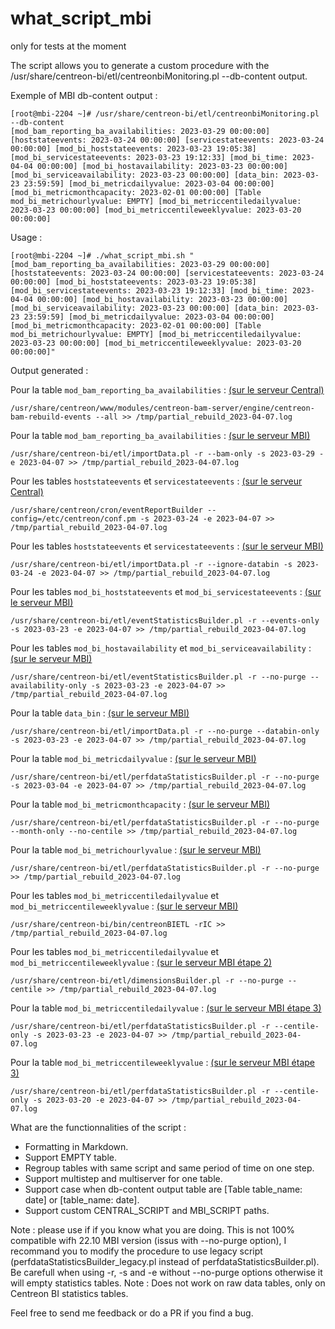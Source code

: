 # what_script_mbi
only for tests at the moment


The script allows you to generate a custom procedure with the /usr/share/centreon-bi/etl/centreonbiMonitoring.pl --db-content output.

Exemple of MBI db-content output : 
```
[root@mbi-2204 ~]# /usr/share/centreon-bi/etl/centreonbiMonitoring.pl --db-content
[mod_bam_reporting_ba_availabilities: 2023-03-29 00:00:00] [hoststateevents: 2023-03-24 00:00:00] [servicestateevents: 2023-03-24 00:00:00] [mod_bi_hoststateevents: 2023-03-23 19:05:38] [mod_bi_servicestateevents: 2023-03-23 19:12:33] [mod_bi_time: 2023-04-04 00:00:00] [mod_bi_hostavailability: 2023-03-23 00:00:00] [mod_bi_serviceavailability: 2023-03-23 00:00:00] [data_bin: 2023-03-23 23:59:59] [mod_bi_metricdailyvalue: 2023-03-04 00:00:00] [mod_bi_metricmonthcapacity: 2023-02-01 00:00:00] [Table mod_bi_metrichourlyvalue: EMPTY] [mod_bi_metriccentiledailyvalue: 2023-03-23 00:00:00] [mod_bi_metriccentileweeklyvalue: 2023-03-20 00:00:00]
```

Usage : 
```
[root@mbi-2204 ~]# ./what_script_mbi.sh "[mod_bam_reporting_ba_availabilities: 2023-03-29 00:00:00] [hoststateevents: 2023-03-24 00:00:00] [servicestateevents: 2023-03-24 00:00:00] [mod_bi_hoststateevents: 2023-03-23 19:05:38] [mod_bi_servicestateevents: 2023-03-23 19:12:33] [mod_bi_time: 2023-04-04 00:00:00] [mod_bi_hostavailability: 2023-03-23 00:00:00] [mod_bi_serviceavailability: 2023-03-23 00:00:00] [data_bin: 2023-03-23 23:59:59] [mod_bi_metricdailyvalue: 2023-03-04 00:00:00] [mod_bi_metricmonthcapacity: 2023-02-01 00:00:00] [Table mod_bi_metrichourlyvalue: EMPTY] [mod_bi_metriccentiledailyvalue: 2023-03-23 00:00:00] [mod_bi_metriccentileweeklyvalue: 2023-03-20 00:00:00]"
```

Output generated : 


Pour la table ``mod_bam_reporting_ba_availabilities`` : <u>(sur le serveur Central)</u>
```
/usr/share/centreon/www/modules/centreon-bam-server/engine/centreon-bam-rebuild-events --all >> /tmp/partial_rebuild_2023-04-07.log
```


Pour la table ``mod_bam_reporting_ba_availabilities`` : <u>(sur le serveur MBI)</u>
```
/usr/share/centreon-bi/etl/importData.pl -r --bam-only -s 2023-03-29 -e 2023-04-07 >> /tmp/partial_rebuild_2023-04-07.log
```


Pour les tables ``hoststateevents`` et ``servicestateevents`` : <u>(sur le serveur Central)</u>
```
/usr/share/centreon/cron/eventReportBuilder --config=/etc/centreon/conf.pm -s 2023-03-24 -e 2023-04-07 >> /tmp/partial_rebuild_2023-04-07.log
```


Pour les tables ``hoststateevents`` et ``servicestateevents`` : <u>(sur le serveur MBI)</u>
```
/usr/share/centreon-bi/etl/importData.pl -r --ignore-databin -s 2023-03-24 -e 2023-04-07 >> /tmp/partial_rebuild_2023-04-07.log
```


Pour les tables ``mod_bi_hoststateevents`` et ``mod_bi_servicestateevents`` : <u>(sur le serveur MBI)</u>
```
/usr/share/centreon-bi/etl/eventStatisticsBuilder.pl -r --events-only -s 2023-03-23 -e 2023-04-07 >> /tmp/partial_rebuild_2023-04-07.log
```


Pour les tables ``mod_bi_hostavailability`` et ``mod_bi_serviceavailability`` : <u>(sur le serveur MBI)</u>
```
/usr/share/centreon-bi/etl/eventStatisticsBuilder.pl -r --no-purge --availability-only -s 2023-03-23 -e 2023-04-07 >> /tmp/partial_rebuild_2023-04-07.log
```


Pour la table ``data_bin`` : <u>(sur le serveur MBI)</u>
```
/usr/share/centreon-bi/etl/importData.pl -r --no-purge --databin-only -s 2023-03-23 -e 2023-04-07 >> /tmp/partial_rebuild_2023-04-07.log
```


Pour la table ``mod_bi_metricdailyvalue`` : <u>(sur le serveur MBI)</u>
```
/usr/share/centreon-bi/etl/perfdataStatisticsBuilder.pl -r --no-purge -s 2023-03-04 -e 2023-04-07 >> /tmp/partial_rebuild_2023-04-07.log
```


Pour la table ``mod_bi_metricmonthcapacity`` : <u>(sur le serveur MBI)</u>
```
/usr/share/centreon-bi/etl/perfdataStatisticsBuilder.pl -r --no-purge --month-only --no-centile >> /tmp/partial_rebuild_2023-04-07.log
```


Pour la table ``mod_bi_metrichourlyvalue`` : <u>(sur le serveur MBI)</u>
```
/usr/share/centreon-bi/etl/perfdataStatisticsBuilder.pl -r --no-purge >> /tmp/partial_rebuild_2023-04-07.log
```


Pour les tables ``mod_bi_metriccentiledailyvalue`` et ``mod_bi_metriccentileweeklyvalue`` : <u>(sur le serveur MBI)</u>
```
/usr/share/centreon-bi/bin/centreonBIETL -rIC >> /tmp/partial_rebuild_2023-04-07.log
```


Pour les tables ``mod_bi_metriccentiledailyvalue`` et ``mod_bi_metriccentileweeklyvalue`` : <u>(sur le serveur MBI étape 2)</u>
```
/usr/share/centreon-bi/etl/dimensionsBuilder.pl -r --no-purge --centile >> /tmp/partial_rebuild_2023-04-07.log
```


Pour la table ``mod_bi_metriccentiledailyvalue`` : <u>(sur le serveur MBI étape 3)</u>
```
/usr/share/centreon-bi/etl/perfdataStatisticsBuilder.pl -r --centile-only -s 2023-03-23 -e 2023-04-07 >> /tmp/partial_rebuild_2023-04-07.log
```


Pour la table ``mod_bi_metriccentileweeklyvalue`` : <u>(sur le serveur MBI étape 3)</u>
```
/usr/share/centreon-bi/etl/perfdataStatisticsBuilder.pl -r --centile-only -s 2023-03-20 -e 2023-04-07 >> /tmp/partial_rebuild_2023-04-07.log
```


What are the functionnalities of the script : 
* Formatting in Markdown.
* Support EMPTY table.
* Regroup tables with same script and same period of time on one step.
* Support multistep and multiserver for one table.
* Support case when db-content output table are \[Table table_name: date] or \[table_name: date].
* Support custom CENTRAL_SCRIPT and MBI_SCRIPT paths.

Note : please use if if you know what you are doing.
This is not 100% compatible wifh 22.10 MBI version (issus with --no-purge option), I recommand you to modify the procedure to use legacy script (perfdataStatisticsBuilder_legacy.pl instead of perfdataStatisticsBuilder.pl).
Be carefull when using -r, -s and -e without --no-purge options otherwise it will empty statistics tables. Note :  Does not work on raw data tables, only on Centreon BI statistics tables.

Feel free to send me feedback or do a PR if you find a bug.
